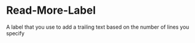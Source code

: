 # Read-More-Label
A label that you use to add a trailing text based on the number of lines you specify
